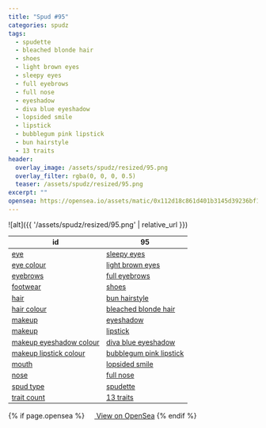 ```yaml
---
title: "Spud #95"
categories: spudz
tags:
  - spudette
  - bleached blonde hair
  - shoes
  - light brown eyes
  - sleepy eyes
  - full eyebrows
  - full nose
  - eyeshadow
  - diva blue eyeshadow
  - lopsided smile
  - lipstick
  - bubblegum pink lipstick
  - bun hairstyle
  - 13 traits
header:
  overlay_image: /assets/spudz/resized/95.png
  overlay_filter: rgba(0, 0, 0, 0.5)
  teaser: /assets/spudz/resized/95.png
excerpt: ""
opensea: https://opensea.io/assets/matic/0x112d18c861d401b3145d39236bf149f01e18beed/95
---
```

![alt]({{ '/assets/spudz/resized/95.png' | relative_url }})

| id | 95 |
|-|-|
| <a href="/traits/eye/#trait-type">eye</a> | <a href="/traits/eye/sleepy-eyes/1/#trait">sleepy eyes</a> |
| <a href="/traits/eye-colour/#trait-type">eye colour</a> | <a href="/traits/eye-colour/light-brown-eyes/1/#trait">light brown eyes</a> |
| <a href="/traits/eyebrows/#trait-type">eyebrows</a> | <a href="/traits/eyebrows/full-eyebrows/1/#trait">full eyebrows</a> |
| <a href="/traits/footwear/#trait-type">footwear</a> | <a href="/traits/footwear/shoes/1/#trait">shoes</a> |
| <a href="/traits/hair/#trait-type">hair</a> | <a href="/traits/hair/bun-hairstyle/1/#trait">bun hairstyle</a> |
| <a href="/traits/hair-colour/#trait-type">hair colour</a> | <a href="/traits/hair-colour/bleached-blonde-hair/1/#trait">bleached blonde hair</a> |
| <a href="/traits/makeup/#trait-type">makeup</a> | <a href="/traits/makeup/eyeshadow/1/#trait">eyeshadow</a> |
| <a href="/traits/makeup/#trait-type">makeup</a> | <a href="/traits/makeup/lipstick/1/#trait">lipstick</a> |
| <a href="/traits/makeup-eyeshadow-colour/#trait-type">makeup eyeshadow colour</a> | <a href="/traits/makeup-eyeshadow-colour/diva-blue-eyeshadow/1/#trait">diva blue eyeshadow</a> |
| <a href="/traits/makeup-lipstick-colour/#trait-type">makeup lipstick colour</a> | <a href="/traits/makeup-lipstick-colour/bubblegum-pink-lipstick/1/#trait">bubblegum pink lipstick</a> |
| <a href="/traits/mouth/#trait-type">mouth</a> | <a href="/traits/mouth/lopsided-smile/1/#trait">lopsided smile</a> |
| <a href="/traits/nose/#trait-type">nose</a> | <a href="/traits/nose/full-nose/1/#trait">full nose</a> |
| <a href="/traits/spud-type/#trait-type">spud type</a> | <a href="/traits/spud-type/spudette/1/#trait">spudette</a> |
| <a href="/traits/trait-count/#trait-type">trait count</a> | <a href="/traits/trait-count/13-traits/1/#trait">13 traits</a> |

{% if page.opensea %}
<a href="{{page.opensea}}" class="btn btn--info" onclick="window.open(this.href, '_blank'); return false;"><img src="/assets/images/opensea.svg" width="16px"><span>  View on OpenSea</span></a>
{% endif %}

